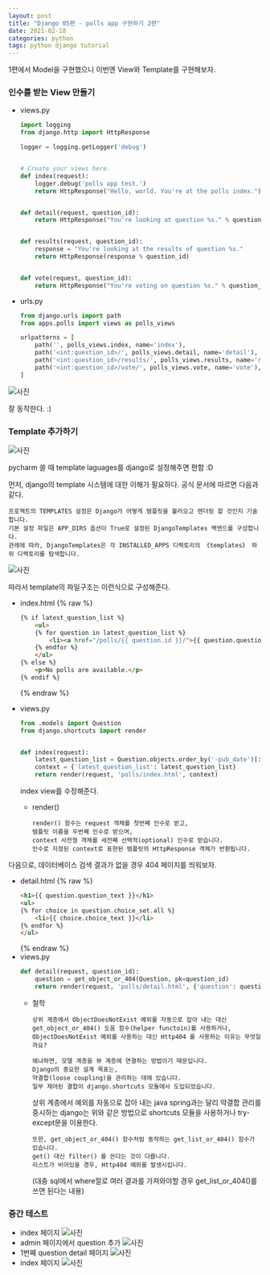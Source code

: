 ```yaml
---
layout: post
title: "Django 05편 - polls app 구현하기 2편"
date: 2021-02-18
categories: python
tags: python django tutorial
---
```


1편에서 Model을 구현했으니 이번엔 View와 Template를 구현해보자.

### 인수를 받는 View 만들기
- views.py
    ```python
    import logging
    from django.http import HttpResponse

    logger = logging.getLogger('debug')


    # Create your views here.
    def index(request):
        logger.debug('polls app test.')
        return HttpResponse("Hello, world. You're at the polls index.")


    def detail(request, question_id):
        return HttpResponse("You're looking at question %s." % question_id)


    def results(request, question_id):
        response = "You're looking at the results of question %s."
        return HttpResponse(response % question_id)


    def vote(request, question_id):
        return HttpResponse("You're voting on question %s." % question_id)
    ```
- urls.py
    ```python
    from django.urls import path
    from apps.polls import views as polls_views

    urlpatterns = [
        path('', polls_views.index, name='index'),
        path('<int:question_id>/', polls_views.detail, name='detail'),
        path('<int:question_id>/results/', polls_views.results, name='results'),
        path('<int:question_id>/vote/', polls_views.vote, name='vote'),
    ]
    ```
![사진](/assets/imgs/posts/python/django-05-001.png)

잘 동작한다. :)

### Template 추가하기
![사진](/assets/imgs/posts/python/django-05-002.png)

pycharm 쓸 때 template laguages를 django로 설정해주면 편함 :D

먼저, django의 template 시스템에 대한 이해가 필요하다. 공식 문서에 따르면 다음과 같다.
```text
프로젝트의 TEMPLATES 설정은 Django가 어떻게 템플릿을 불러오고 렌더링 할 것인지 기술합니다. 
기본 설정 파일은 APP_DIRS 옵션이 True로 설정된 DjangoTemplates 백엔드를 구성합니다. 
관례에 따라, DjangoTemplates은 각 INSTALLED_APPS 디렉토리의 《templates》 하위 디렉토리를 탐색합니다.
```
![사진](/assets/imgs/posts/python/django-05-003.png)

따라서 template의 파일구조는 이런식으로 구성해준다.
- index.html
    {% raw %}
    ```html
    {% if latest_question_list %}
        <ul>
        {% for question in latest_question_list %}
            <li><a href="/polls/{{ question.id }}/">{{ question.question_text }}</a></li>
        {% endfor %}
        </ul>
    {% else %}
        <p>No polls are available.</p>
    {% endif %}
    ```
    {% endraw %}
- views.py
    ```python
    from .models import Question
    from django.shortcuts import render


    def index(request):
        latest_question_list = Question.objects.order_by('-pub_date')[:5]
        context = {'latest_question_list': latest_question_list}
        return render(request, 'polls/index.html', context)
    ```
    index view를 수정해준다.

    - render()
        ```text
        render() 함수는 request 객체를 첫번째 인수로 받고, 
        템플릿 이름을 두번째 인수로 받으며, 
        context 사전형 객체를 세전째 선택적(optional) 인수로 받습니다. 
        인수로 지정된 context로 표현된 템플릿의 HttpResponse 객체가 반환됩니다.
        ```
    
다음으로, 데이터베이스 검색 결과가 없을 경우 404 페이지를 띄워보자.
- detail.html
    {% raw %}
    ```html
    <h1>{{ question.question_text }}</h1>
    <ul>
    {% for choice in question.choice_set.all %}
        <li>{{ choice.choice_text }}</li>
    {% endfor %}
    </ul>
    ```
    {% endraw %}
- views.py
    ```python
    def detail(request, question_id):
        question = get_object_or_404(Question, pk=question_id)
        return render(request, 'polls/detail.html', {'question': question})
    ```
    - 철학
        ```text
        상위 계층에서 ObjectDoesNotExist 예외를 자동으로 잡아 내는 대신
        get_object_or_404() 도움 함수(helper functoin)를 사용하거나,
        ObjectDoesNotExist 예외를 사용하는 대신 Http404 를 사용하는 이유는 무엇일까요?

        왜냐하면, 모델 계층을 뷰 계층에 연결하는 방법이기 때문입니다. 
        Django의 중요한 설계 목표는, 
        약결합(loose coupling)을 관리하는 데에 있습니다. 
        일부 제어된 결합이 django.shortcuts 모듈에서 도입되었습니다.
        ```
        상위 계층에서 예외를 자동으로 잡아 내는 java spring과는 달리 약결합 관리를 중시하는 django는 위와 같은 방법으로 shortcuts 모듈을 사용하거나 try-except문을 이용한다.

        ```text
        또한, get_object_or_404() 함수처럼 동작하는 get_list_or_404() 함수가 있습니다. 
        get() 대신 filter() 를 쓴다는 것이 다릅니다. 
        리스트가 비어있을 경우, Http404 예외를 발생시킵니다.
        ```
        (대충 sql에서 where절로 여러 결과를 가져와야할 경우 get_list_or_404()를 쓰면 된다는 내용)

### 중간 테스트
- index 페이지
    ![사진](/assets/imgs/posts/python/django-05-004.png)
- admin 페이지에서 question 추가
    ![사진](/assets/imgs/posts/python/django-05-005.png)
- 1번째 question detail 페이지
    ![사진](/assets/imgs/posts/python/django-05-006.png)
- index 페이지
    ![사진](/assets/imgs/posts/python/django-05-007.png)
